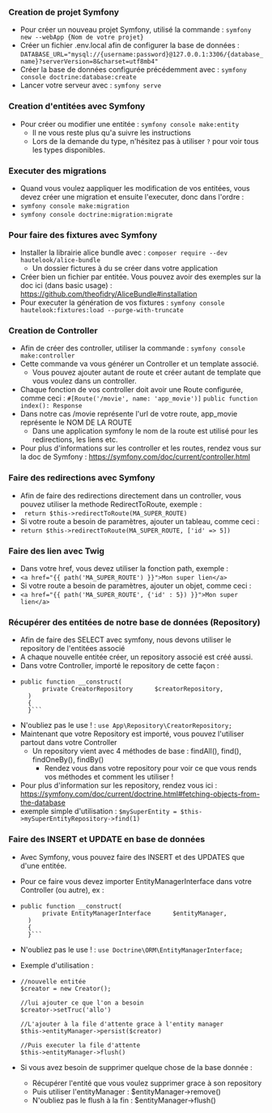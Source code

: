 ### Creation de projet Symfony ###
- Pour créer un nouveau projet Symfony, utilisé la commande : ```symfony new --webApp {Nom de votre projet}```
- Créer un fichier .env.local afin de configurer la base de données : ```DATABASE_URL="mysql://{username:password}@127.0.0.1:3306/{database_name}?serverVersion=8&charset=utf8mb4"```
- Créer la base de données configurée précédemment avec : ```symfony console doctrine:database:create```
- Lancer votre serveur avec : ```symfony serve```

### Creation d'entitées avec Symfony ###
- Pour créer ou modifier une entitée : ```symfony console make:entity```
  - Il ne vous reste plus qu'a suivre les instructions
  - Lors de la demande du type, n'hésitez pas à utiliser ```?``` pour voir tous les types disponibles.

### Executer des migrations ###
- Quand vous voulez aappliquer les modification de vos entitées, vous devez créer une migration et ensuite l'executer, donc dans l'ordre : 
- ```symfony console make:migration```
- ```symfony console doctrine:migration:migrate```

### Pour faire des fixtures avec Symfony ###
- Installer la librairie alice bundle avec : ```composer require --dev hautelook/alice-bundle```
  - Un dossier fictures à du se créer dans votre application
- Créer bien un fichier par entitée. Vous pouvez avoir des exemples sur la doc ici (dans basic usage) : https://github.com/theofidry/AliceBundle#installation
- Pour executer la génération de vos fixtures : ```symfony console hautelook:fixtures:load --purge-with-truncate```

### Creation de Controller ###
-  Afin de créer des controller, utiliser la commande : ```symfony console make:controller```
  - Cette commande va vous générer un Controller et un template associé.
    - Vous pouvez ajouter autant de route et créer autant de template que vous voulez dans un controller.
- Chaque fonction de vos controller doit avoir une Route configurée, comme ceci : 
```#[Route('/movie', name: 'app_movie')]```
```public function index(): Response```
- Dans notre cas /movie représente l'url de votre route, app_movie représente le NOM DE LA ROUTE
  - Dans une application symfony le nom de la route est utilisé pour les redirections, les liens etc.
- Pour plus d'informations sur les controller et les routes, rendez vous sur la doc de Symfony : https://symfony.com/doc/current/controller.html

### Faire des redirections avec Symfony ###
- Afin de faire des redirections directement dans un controller, vous pouvez utiliser la methode RedirectToRoute, exemple :
- ``` return $this->redirectToRoute(MA_SUPER_ROUTE)```
- Si votre route a besoin de paramètres, ajouter un tableau, comme ceci :
- ```return $this->redirectToRoute(MA_SUPER_ROUTE, ['id' => 5])```

### Faire des lien avec Twig ###
- Dans votre href, vous devez utiliser la fonction path, exemple : 
- ```<a href="{{ path('MA_SUPER_ROUTE') }}">Mon super lien</a>```
- Si votre route a besoin de paramètres, ajouter un objet, comme ceci :
- ```<a href="{{ path('MA_SUPER_ROUTE', {'id' : 5}) }}">Mon super lien</a>```

### Récupérer des entitées de notre base de données (Repository) ###
- Afin de faire des SELECT avec symfony, nous devons utiliser le repository de l'entitées associé
- A chaque nouvelle entitée créer, un repository associé est créé aussi.
- Dans votre Controller, importé le repository de cette façon : 
- ```
  public function __construct(
        private CreatorRepository      $creatorRepository,
    )
    {
    }```
- N'oubliez pas le use ! : ```use App\Repository\CreatorRepository;```
- Maintenant que votre Repository est importé, vous pouvez l'utiliser partout dans votre Controller
  - Un repository vient avec 4 méthodes de base : findAll(), find(), findOneBy(), findBy()
    - Rendez vous dans votre repository pour voir ce que vous rends vos méthodes et comment les utiliser !
- Pour plus d'information sur les repository, rendez vous ici : https://symfony.com/doc/current/doctrine.html#fetching-objects-from-the-database
- exemple simple d'utilisation : ```$mySuperEntity = $this->mySuperEntityRepository->find(1)```
### Faire des INSERT et UPDATE en base de données ###
- Avec Symfony, vous pouvez faire des INSERT et des UPDATES que d'une entitée.
- Pour ce faire vous devez importer EntityManagerInterface dans votre Controller (ou autre), ex :
- ```
  public function __construct(
        private EntityManagerInterface      $entityManager,
    )
    {
    }```
- N'oubliez pas le use ! : ```use Doctrine\ORM\EntityManagerInterface;```
- Exemple d'utilisation : 
- ```
  //nouvelle entitée
  $creator = new Creator();
  
  //lui ajouter ce que l'on a besoin
  $creator->setTruc('allo')
  
  //L'ajouter à la file d'attente grace à l'entity manager
  $this->entityManager->persist($creator)
  
  //Puis executer la file d'attente
  $this->entityManager->flush()
  ```
  
- Si vous avez besoin de supprimer quelque chose de la base donnée : 
  - Récupérer l'entité que vous voulez supprimer grace à son repository
  - Puis utiliser l'entityManager : $entityManager->remove()
  - N'oubliez pas le flush à la fin : $entityManager->flush()